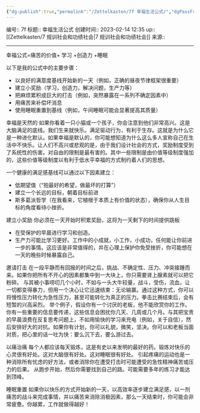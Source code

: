 ```yaml
---
{"dg-publish":true,"permalink":"/Zettelkasten/7f 幸福生活公式/","dgPassFrontmatter":true}
---
```


编号:: 7f
标题:: 幸福生活公式
创建时间:: 2023-02-14 12:35
up::[[Zettelkasten/7 规训社会和功绩社会\|7 规训社会和功绩社会]]
来源:: 

---

幸福公式=痛苦的价值+ 学习 +创造力 +睡眠

以下是我的公式中的主要步骤：
- 以良好的满意度基线开始新的一天（例如，正确的昼夜节律框架很重要）
- 建立小奖励（学习，创造力，解决问题，生产力等）
- 把麻烦累积成巨大的打击（例如，突然暴露在一系列不确定因素中）
- 用痛苦来补偿坏消息
- 使用睡眠重置到基线（例如，午间睡眠可能会显著提高其质量）

幸福是天然的
如果你看着一只小猫或一个孩子，你会注意到他们非常高兴。这是大脑满足的底线。我们生来就快乐。满足驱动行为，有利于生存。这就是为什么它是一种进化默认。如果幸福是默认的，你可能想知道为什么这么多人宣称自己在生活中不快乐。让人们不高兴或悲观的是，由于我们设计社会的方式，奖励制度受到了系统性的伤害。对自由的限制是最有害的。其中一些限制是由价值等级制度强加的，这些价值等级制度以有利于低水平幸福的方式制约着人们的思想。

一个健康的满足感基线可以通过以下因素建立：
- 低期望值（“抱最好的希望，做最坏的打算”）
- 建立一个长远的目标，朝着目标前进
- 斯多葛派哲学（在我看来，它植根于本质上有价值的状态），确保你从人生目标的角度看待小挫折。

建立小奖励
你必须在一天开始时积累奖励，这将为一天剩下的时间提供跳板
- 在受保护的早晨进行学习和创造。
- 生产力可能比学习更好。工作中的小成就，小工作，小成功，任何能让你前进一步的事情。这应该是非常值得的，并在心理上保护你免受挫折，你可能想在一天的晚些时候暴露自己。

邀请打击
在一段平静而有回报的时间之后，挑战、不确定性、压力、冲突接踵而来。如果你把所有不开心的因素都集中到一大块上，你只需要肾上腺素就可以把它粉碎。
与其被小事唠叨几个小时，不如与一头大牛较量，战斗，受伤，流血，让一切都变得暴力，但用一个决心让它迅速结束：无论输赢。通过这种方式，你可以将慢性压力转化为急性压力，甚至可能转化为真正的压力。拳击比赛结束后，会有短暂的兴高采烈。
举个例子，假设你有一个讨厌的老板，他不能欣赏你的工作。你有一些重要的信息要传递，这些信息会困扰你几天、几周或几个月。与其把宝贵的早晨浪费在反复思考问题上，不如用愉快的学习来充电（例如，关于自信），然后安排好大的对抗。如果你有计划，你可以礼貌，微笑，坚决。你可以和老板当面对质，把心里的话一吐为快：要么沉下去，要么游过去。

以痛治痛
每个人都应该每天锻炼，这是有史以来发明的最好的药。锻炼对快乐的心灵很有好处。这对大脑很有好处。这对睡眠很有好处。
引起疼痛的运动也是一种消除所有忧虑的好方法，或者消除你在遭受打击时可能遭受的急性精神痛苦或压力的后果。
从跑步开始，然后你需要找到自己的路。可能需要多年的练习才能达到顶峰。

睡眠重置
如果你以快乐的方式开始新的一天，以高效率逐步建立满足感，以一剂痛苦的战斗来完成事情，并以痛苦来消除消极因素，那么一天结束时，你可能会非常疲惫。你越累，工作就做得越好！

